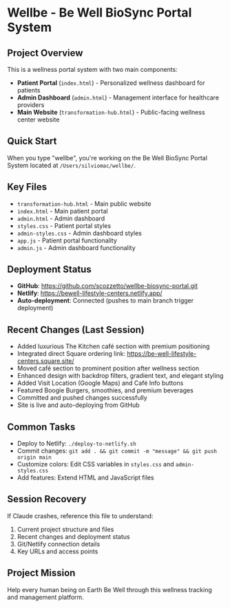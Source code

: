 # Wellbe - Be Well BioSync Portal System

## Project Overview
This is a wellness portal system with two main components:
- **Patient Portal** (`index.html`) - Personalized wellness dashboard for patients
- **Admin Dashboard** (`admin.html`) - Management interface for healthcare providers
- **Main Website** (`transformation-hub.html`) - Public-facing wellness center website

## Quick Start
When you type "wellbe", you're working on the Be Well BioSync Portal System located at `/Users/silviomac/wellbe/`.

## Key Files
- `transformation-hub.html` - Main public website
- `index.html` - Main patient portal
- `admin.html` - Admin dashboard
- `styles.css` - Patient portal styles
- `admin-styles.css` - Admin dashboard styles
- `app.js` - Patient portal functionality
- `admin.js` - Admin dashboard functionality

## Deployment Status
- **GitHub**: https://github.com/scozzetto/wellbe-biosync-portal.git
- **Netlify**: https://bewell-lifestyle-centers.netlify.app/
- **Auto-deployment**: Connected (pushes to main branch trigger deployment)

## Recent Changes (Last Session)
- Added luxurious The Kitchen café section with premium positioning
- Integrated direct Square ordering link: https://be-well-lifestyle-centers.square.site/
- Moved café section to prominent position after wellness section
- Enhanced design with backdrop filters, gradient text, and elegant styling
- Added Visit Location (Google Maps) and Café Info buttons
- Featured Boogie Burgers, smoothies, and premium beverages
- Committed and pushed changes successfully
- Site is live and auto-deploying from GitHub

## Common Tasks
- Deploy to Netlify: `./deploy-to-netlify.sh`
- Commit changes: `git add . && git commit -m "message" && git push origin main`
- Customize colors: Edit CSS variables in `styles.css` and `admin-styles.css`
- Add features: Extend HTML and JavaScript files

## Session Recovery
If Claude crashes, reference this file to understand:
1. Current project structure and files
2. Recent changes and deployment status
3. Git/Netlify connection details
4. Key URLs and access points

## Project Mission
Help every human being on Earth Be Well through this wellness tracking and management platform.
